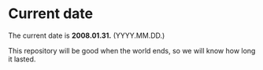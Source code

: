 # Current date

The current date is **2008.01.31.** (YYYY.MM.DD.)

This repository will be good when the world ends, so we will know how long it lasted.